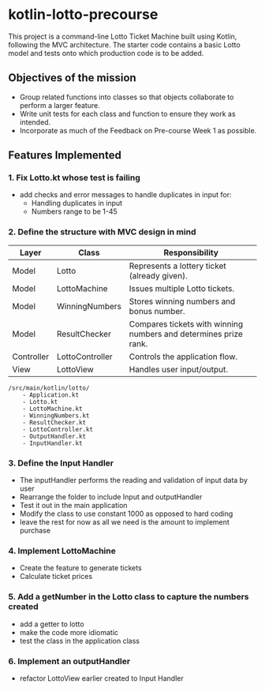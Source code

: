# kotlin-lotto-precourse

This project is a command-line Lotto Ticket Machine built using Kotlin, following the MVC architecture. The starter code contains a basic Lotto model and tests onto which production code is to be added.

## Objectives of the mission
* Group related functions into classes so that objects collaborate to perform a larger feature.
* Write unit tests for each class and function to ensure they work as intended.
* Incorporate as much of the Feedback on Pre-course Week 1 as possible.

## Features Implemented

### 1. Fix Lotto.kt whose test is failing
- add checks and error messages to handle duplicates in input for:
  - Handling duplicates in input
  - Numbers range to be 1-45


### 2. Define the structure with MVC design in mind
| Layer        | Class           | Responsibility                                                                 |
|--------------|-----------------|--------------------------------------------------------------------------------|
| Model        | Lotto           | Represents a lottery ticket (already given).                                   |
| Model        | LottoMachine    | Issues multiple Lotto tickets.                                                 |
| Model        | WinningNumbers  | Stores winning numbers and bonus number.                                       |
| Model        | ResultChecker   | Compares tickets with winning numbers and determines prize rank.               |
| Controller   | LottoController | Controls the application flow.                                                 |
| View         | LottoView       | Handles user input/output.                                                     |

```
/src/main/kotlin/lotto/
    - Application.kt 
    - Lotto.kt
    - LottoMachine.kt
    - WinningNumbers.kt
    - ResultChecker.kt
    - LottoController.kt
    - OutputHandler.kt
    - InputHandler.kt
```

### 3. Define the Input Handler 
- The inputHandler performs the reading and validation of input data by user
- Rearrange  the folder to include Input and outputHandler
- Test it out in the main application
- Modify the class to use constant 1000 as opposed to hard coding
- leave the rest for now as all we need is the amount to implement purchase

### 4. Implement LottoMachine
- Create the feature to generate tickets
- Calculate ticket prices

### 5. Add a getNumber in the Lotto class to capture the numbers created
- add a getter to lotto
- make the code more idiomatic
- test the class in the application class

### 6. Implement an outputHandler
- refactor LottoView earlier created to Input Handler
